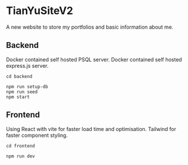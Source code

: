 # TianYuSiteV2

A new website to store my portfolios and basic information about me. 
 
## Backend
Docker contained self hosted PSQL server.
Docker contained self hosted express.js server.

```
cd backend
```

```
npm run setup-db
npm run seed
npm start
```


## Frontend
Using React with vite for faster load time and optimisation.
Tailwind for faster component styling.

```
cd frontend
```

```
npm run dev
```




